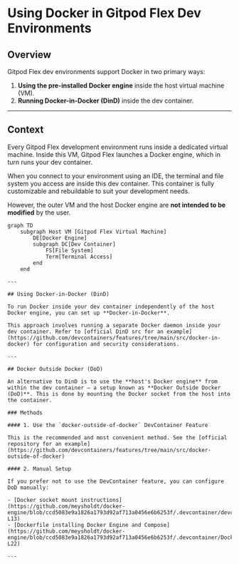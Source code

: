 # Using Docker in Gitpod Flex Dev Environments

## Overview

Gitpod Flex dev environments support Docker in two primary ways:

1. **Using the pre-installed Docker engine** inside the host virtual machine (VM).
2. **Running Docker-in-Docker (DinD)** inside the dev container.

---

## Context

Every Gitpod Flex development environment runs inside a dedicated virtual machine. Inside this VM, Gitpod Flex launches a Docker engine, which in turn runs your dev container.

When you connect to your environment using an IDE, the terminal and file system you access are inside this dev container. This container is fully customizable and rebuildable to suit your development needs.

However, the outer VM and the host Docker engine are **not intended to be modified** by the user.

```mermaid
graph TD
    subgraph Host VM [Gitpod Flex Virtual Machine]
        DE[Docker Engine]
        subgraph DC[Dev Container]
            FS[File System]
            Term[Terminal Access]
        end
    end

---

## Using Docker-in-Docker (DinD)

To run Docker inside your dev container independently of the host Docker engine, you can set up **Docker-in-Docker**.

This approach involves running a separate Docker daemon inside your dev container. Refer to [official DinD src for an example](https://github.com/devcontainers/features/tree/main/src/docker-in-docker) for configuration and security considerations.

---

## Docker Outside Docker (DoD)

An alternative to DinD is to use the **host's Docker engine** from within the dev container — a setup known as **Docker Outside Docker (DoD)**. This is done by mounting the Docker socket from the host into the container.

### Methods

#### 1. Use the `docker-outside-of-docker` DevContainer Feature

This is the recommended and most convenient method. See the [official repository for an example](https://github.com/devcontainers/features/tree/main/src/docker-outside-of-docker)

#### 2. Manual Setup

If you prefer not to use the DevContainer feature, you can configure DoD manually:

- [Docker socket mount instructions](https://github.com/meysholdt/docker-engine/blob/ccd5083e9a1826a1793d92af713a0456e6b6253f/.devcontainer/devcontainer.json#L8-L13)
- [Dockerfile installing Docker Engine and Compose](https://github.com/meysholdt/docker-engine/blob/ccd5083e9a1826a1793d92af713a0456e6b6253f/.devcontainer/Dockerfile#L8-L22)

---
